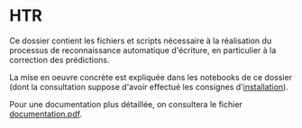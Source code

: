 HTR
====

Ce dossier contient les fichiers et scripts nécessaire à la réalisation du processus de reconnaissance automatique d'écriture, en particulier à la correction des prédictions.

La mise en oeuvre concrète est expliquée dans les notebooks de ce dossier (dont la consultation suppose d'avoir effectué les consignes d'[installation](https://github.com/sbiay/CdS-edition#installation)).

Pour une documentation plus détaillée, on consultera le fichier [documentation.pdf](../documentation/documentation.pdf).